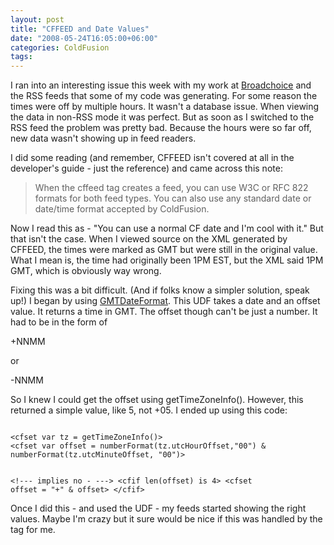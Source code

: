 ```yaml
---
layout: post
title: "CFFEED and Date Values"
date: "2008-05-24T16:05:00+06:00"
categories: ColdFusion 
tags: 
---
```


I ran into an interesting issue this week with my work at <a href="http://www.broadchoice.com">Broadchoice</a> and the RSS feeds that some of my code was generating. For some reason the times were off by multiple hours. It wasn't a database issue. When viewing the data in non-RSS mode it was perfect. But as soon as I switched to the RSS feed the problem was pretty bad. Because the hours were so far off, new data wasn't showing up in feed readers.

I did some reading (and remember, CFFEED isn't covered at all in the developer's guide - just the reference) and came across this note:

<blockquote>
<p>
When the cffeed tag creates a feed, you can use W3C or RFC 822 formats for both feed types. You can also use
any standard date or date/time format accepted by ColdFusion.
</p>
</blockquote>

Now I read this as - "You can use a normal CF date and I'm cool with it." But that isn't the case. When I viewed source on the XML generated by CFFEED, the times were marked as GMT but were still in the original value. What I mean is, the time had originally been 1PM EST, but the XML said 1PM GMT, which is obviously way wrong. 

Fixing this was a bit difficult. (And if folks know a simpler solution, speak up!) I began by using <a href="http://www.cflib.org/udf.cfm?ID=402">GMTDateFormat</a>. This UDF takes a date and an offset value. It returns a time in GMT. The offset though can't be just a number. It had to be in the form of

+NNMM

or

-NNMM

So I knew I could get the offset using getTimeZoneInfo(). However, this returned a simple value, like 5, not +05. I ended up using this code:

<code>
&lt;cfset var tz = getTimeZoneInfo()&gt;
&lt;cfset var offset = numberFormat(tz.utcHourOffset,"00") & numberFormat(tz.utcMinuteOffset, "00")&gt;
               
&lt;!--- implies no - ---&gt;
&lt;cfif len(offset) is 4&gt;
 &lt;cfset offset = "+" & offset&gt;
&lt;/cfif&gt;
</code>

Once I did this - and used the UDF - my feeds started showing the right values. Maybe I'm crazy but it sure would be nice if this was handled by the tag for me.
